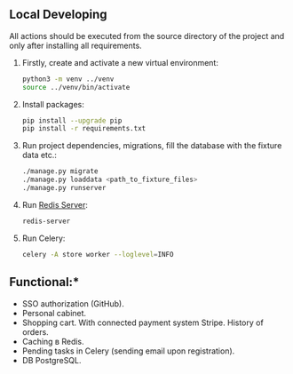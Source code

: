 ## Local Developing

All actions should be executed from the source directory of the project and only after installing all requirements.

1. Firstly, create and activate a new virtual environment:
   ```bash
   python3 -m venv ../venv
   source ../venv/bin/activate
   ```
   
2. Install packages:
   ```bash
   pip install --upgrade pip
   pip install -r requirements.txt
   ```
   
3. Run project dependencies, migrations, fill the database with the fixture data etc.:
   ```bash
   ./manage.py migrate
   ./manage.py loaddata <path_to_fixture_files>
   ./manage.py runserver 
   ```
   
4. Run [Redis Server](https://redis.io/docs/getting-started/installation/):
   ```bash
   redis-server
   ```
   
5. Run Celery:
   ```bash
   celery -A store worker --loglevel=INFO
   ```

## Functional:️*
- SSO authorization (GitHub).
- Personal cabinet. 
- Shopping cart. With connected payment system Stripe. History of orders.
- Caching в Redis.
- Pending tasks in Celery (sending email upon registration).
- DB PostgreSQL.
